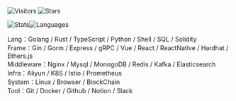 <!-- Badge -->
![Visitors](https://visitor-badge.laobi.icu/badge?page_id=CcccFz.spiders&left_text=Visitors)
![Stars](https://img.shields.io/github/stars/CcccFz?label=Stars)

<!-- Stats -->
![Stats](https://github-readme-stats.vercel.app/api?username=CcccFz&hide_title=false&hide_border=true&show_icons=false&include_all_commits=true&count_private=true&line_height=20&theme=dracula)![Languages](https://github-readme-stats.vercel.app/api/top-langs/?username=CcccFz&hide_title=false&hide_border=true&layout=compact&theme=dracula)

Lang：Golang / Rust / TypeScript / Python / Shell / SQL / Solidity  
Frame：Gin / Gorm / Express / gRPC / Vue / React / ReactNative / Hardhat / Ethers.js  
Middleware：Nginx / Mysql / MonogoDB / Redis / Kafka / Elasticsearch  
Infra：Aliyun / K8S / Istio / Prometheus  
System：Linux / Browser / BlockChain  
Tool：Git / Docker / Github / Notion / Slack  
